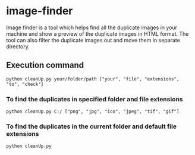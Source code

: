 # image-finder
Image finder is a tool which helps find all the duplicate images in your machine and show a preview of the duplicate images in HTML format. The tool can also filter the duplicate images out and move them in separate directory.

## Execution command
```console
python cleanUp.py your/folder/path ["your", "file", "extensions", "to", "check"]
```

### To find the duplicates in specified folder and file extensions
```console
python cleanUp.py C:/ ["png", "jpg", "ico", "jpeg", "tif", "gif"]
```

### To find the duplicates in the current folder and default file extensions
```console
python cleanUp.py
```


